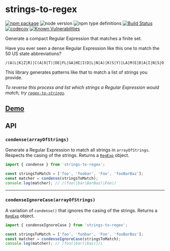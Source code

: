 # strings-to-regex

[![npm package](https://badge.fury.io/js/strings-to-regex.svg)](https://badge.fury.io/js/strings-to-regex)
![node version](https://img.shields.io/node/v/strings-to-regex.svg)
![npm type definitions](https://img.shields.io/npm/types/strings-to-regex)
[![Build Status](https://travis-ci.org/wimpyprogrammer/strings-to-regex.svg?branch=main)](https://travis-ci.org/wimpyprogrammer/strings-to-regex)
[![codecov](https://codecov.io/gh/wimpyprogrammer/strings-to-regex/branch/main/graph/badge.svg)](https://codecov.io/gh/wimpyprogrammer/strings-to-regex)
[![Known Vulnerabilities](https://snyk.io/test/github/wimpyprogrammer/strings-to-regex/badge.svg)](https://snyk.io/test/github/wimpyprogrammer/strings-to-regex)

Generate a compact Regular Expression that matches a finite set.

Have you ever seen a dense Regular Expression like this one to match the 50 US state abbreviations?

```regexp
/(A(L|K|Z|R)|C(A|O|T)|DE|FL|GA|HI|I(D|L|N|A)|K(S|Y)|LA|M(E|D|A|I|N|S|O|T)|N(E|V|H|J|M|Y|C|D)|O(H|K|R)|PA|RI|S(C|D)|T(N|X)|UT|V(T|A)|W(A|V|I|Y))/
```

This library generates patterns like that to match a list of strings you provide.

_To reverse this process and list which strings a Regular Expression would match, try [`regex-to-strings`](https://www.npmjs.com/package/regex-to-strings)._

## <a href="https://www.wimpyprogrammer.com/strings-to-regex/">Demo</a>

## API

### `condense(arrayOfStrings)`

Generate a Regular Expression to match all strings in `arrayOfStrings`. Respects the casing of the strings. Returns a [`RegExp`](https://developer.mozilla.org/en-US/docs/Web/JavaScript/Reference/Global_Objects/RegExp) object.

```js
import { condense } from 'strings-to-regex';

const stringsToMatch = ['foo', 'foobar', 'Foo', 'fooBarBaz'];
const matcher = condense(stringsToMatch);
console.log(matcher); // /(foo(|bar|BarBaz)|Foo)/
```

---

### `condenseIgnoreCase(arrayOfStrings)`

A variation of `condense()` that ignores the casing of the strings. Returns a [`RegExp`](https://developer.mozilla.org/en-US/docs/Web/JavaScript/Reference/Global_Objects/RegExp) object.

```js
import { condenseIgnoreCase } from 'strings-to-regex';

const stringsToMatch = ['foo', 'foobar', 'Foo', 'fooBarBaz'];
const matcher = condenseIgnoreCase(stringsToMatch);
console.log(matcher); // /foo(|bar(|baz))/i
```
